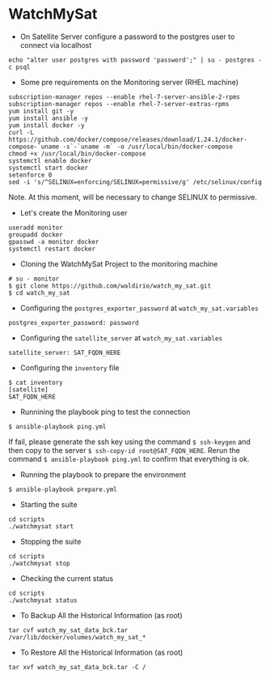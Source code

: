 # WatchMySat

- On Satellite Server configure a password to the postgres user to connect via localhost
```
echo "alter user postgres with password 'password';" | su - postgres -c psql
```

- Some pre requirements on the Monitoring server (RHEL machine)
```
subscription-manager repos --enable rhel-7-server-ansible-2-rpms
subscription-manager repos --enable rhel-7-server-extras-rpms
yum install git -y
yum install ansible -y
yum install docker -y
curl -L https://github.com/docker/compose/releases/download/1.24.1/docker-compose-`uname -s`-`uname -m` -o /usr/local/bin/docker-compose
chmod +x /usr/local/bin/docker-compose
systemctl enable docker
systemctl start docker
setenforce 0
sed -i 's/^SELINUX=enforcing/SELINUX=permissive/g' /etc/selinux/config
```
Note. At this moment, will be necessary to change SELINUX to permissive.

- Let's create the Monitoring user
```
useradd monitor
groupadd docker
gpasswd -a monitor docker
systemctl restart docker
```

- Cloning the WatchMySat Project to the monitoring machine
```
# su - monitor
$ git clone https://github.com/waldirio/watch_my_sat.git
$ cd watch_my_sat
```

- Configuring the `postgres_exporter_password` at `watch_my_sat.variables`
```
postgres_exporter_password: password
```

- Configuring the `satellite_server` at `watch_my_sat.variables`
```
satellite_server: SAT_FQDN_HERE
```

- Configuring the `inventory` file
```
$ cat inventory 
[satellite]
SAT_FQDN_HERE
```

- Runnining the playbook ping to test the connection
```
$ ansible-playbook ping.yml
```
If fail, please generate the ssh key using the command `$ ssh-keygen` and then copy to the server `$ ssh-copy-id root@SAT_FQDN_HERE`. Rerun the command `$ ansible-playbook ping.yml` to confirm that everything is ok.

- Running the playbook to prepare the environment
```
$ ansible-playbook prepare.yml
```

- Starting the suite
```
cd scripts
./watchmysat start
```

- Stopping the suite
```
cd scripts
./watchmysat stop
```

- Checking the current status
```
cd scripts
./watchmysat status
```

- To Backup All the Historical Information (as root)
```
tar cvf watch_my_sat_data_bck.tar /var/lib/docker/volumes/watch_my_sat_*
```

- To Restore All the Historical Information (as root)
```
tar xvf watch_my_sat_data_bck.tar -C /
```
